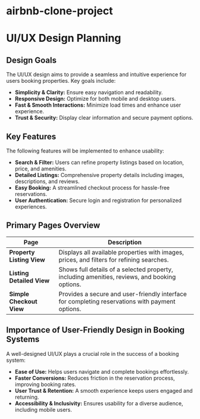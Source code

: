 # airbnb-clone-project
# UI/UX Design Planning

## Design Goals
The UI/UX design aims to provide a seamless and intuitive experience for users booking properties. Key goals include:
- **Simplicity & Clarity:** Ensure easy navigation and readability.
- **Responsive Design:** Optimize for both mobile and desktop users.
- **Fast & Smooth Interactions:** Minimize load times and enhance user experience.
- **Trust & Security:** Display clear information and secure payment options.

## Key Features
The following features will be implemented to enhance usability:
- **Search & Filter:** Users can refine property listings based on location, price, and amenities.
- **Detailed Listings:** Comprehensive property details including images, descriptions, and reviews.
- **Easy Booking:** A streamlined checkout process for hassle-free reservations.
- **User Authentication:** Secure login and registration for personalized experiences.

## Primary Pages Overview
| Page                     | Description |
|--------------------------|-------------|
| **Property Listing View** | Displays all available properties with images, prices, and filters for refining searches. |
| **Listing Detailed View** | Shows full details of a selected property, including amenities, reviews, and booking options. |
| **Simple Checkout View**  | Provides a secure and user-friendly interface for completing reservations with payment options. |

## Importance of User-Friendly Design in Booking Systems
A well-designed UI/UX plays a crucial role in the success of a booking system:
- **Ease of Use:** Helps users navigate and complete bookings effortlessly.
- **Faster Conversions:** Reduces friction in the reservation process, improving booking rates.
- **User Trust & Retention:** A smooth experience keeps users engaged and returning.
- **Accessibility & Inclusivity:** Ensures usability for a diverse audience, including mobile users.

